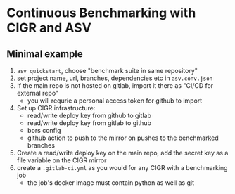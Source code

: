 # Continuous Benchmarking with CIGR and ASV

## Minimal example

1) `asv quickstart`, choose "benchmark suite in same repository"
2) set project name, url, branches, dependencies etc in `asv.conv.json`
3) If the main repo is not hosted on gitlab, import it there as "CI/CD for external repo"
    - you will requrie a personal access token for github to import
4) Set up CIGR infrastructure:
    - read/write deploy key from github to gitlab
    - read/write deploy key from gitlab to github
    - bors config
    - github action to push to the mirror on pushes to the benchmarked branches
4) Create a read/write deploy key on the main repo, add the secret key as a file variable on the CIGR mirror
5) create a `.gitlab-ci.yml` as you would for any CIGR with a benchmarking job
    - the job's docker image must contain python as well as git
